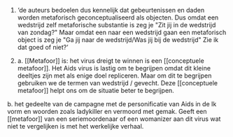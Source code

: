 1.  ‘de auteurs bedoelen dus kennelijk dat gebeurtenissen en daden worden metaforisch geconceptualiseerd als objecten. Dus omdat een wedstrijd zelf metaforische substantie is zeg je "Zit jij in de wedstrijd van zondag?" Maar omdat een naar een wedstrijd gaan een metaforisch object is zeg je "Ga jij naar de wedstrijd/Was jij bij de wedstrijd"  Zie ik dat goed of niet?’ 

2.  a.  [[Metafoor]] is: het virus dreigt te winnen is een [[conceptuele metafoor]]. Het Aids virus is lastig om te begrijpen omdat dit kleine deeltjes zijn met als enige doel repliceren. Maar om dit te begrijpen gebruiken we de termen van wedstrijd / gevecht. Deze [[conceptuele metafoor]] helpt ons om de situatie beter te begrijpen.
 
b. het gedeelte van de campagne met de personificatie van Aids in de Ik vorm en woorden zoals ladykiller en vermoord met gemak. Geeft een [[metafoor]] van een seriemoordenaar of een womanizer aan dit virus wat niet te vergelijken is met het werkelijke verhaal.
